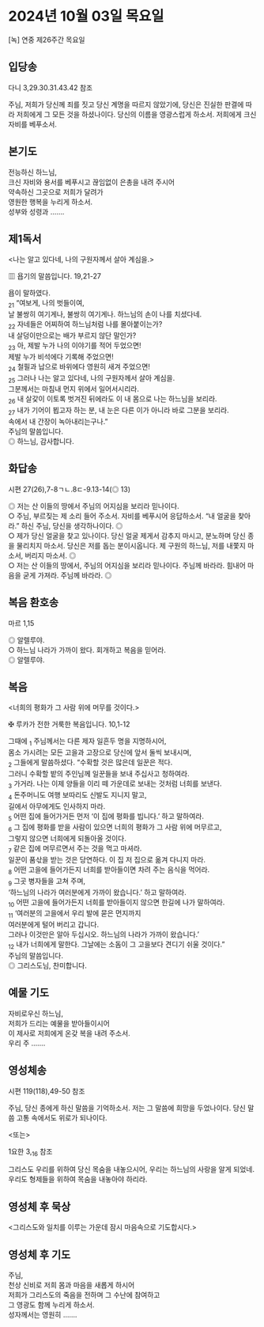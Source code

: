 # 2024년 10월 03일 목요일

[녹] 연중 제26주간 목요일  


## 입당송

다니 3,29.30.31.43.42 참조

주님, 저희가 당신께 죄를 짓고 당신 계명을 따르지 않았기에, 당신은 진실한 판결에 따라 저희에게 그 모든 것을 하셨나이다. 당신의 이름을 영광스럽게 하소서. 저희에게 크신 자비를 베푸소서.  
  
## 본기도

전능하신 하느님,  
크신 자비와 용서를 베푸시고 끊임없이 은총을 내려 주시어  
약속하신 그곳으로 저희가 달려가  
영원한 행복을 누리게 하소서.  
성부와 성령과 …….  
  
## 제1독서

<나는 알고 있다네, 나의 구원자께서 살아 계심을.>

▥ 욥기의 말씀입니다. 19,21-27

욥이 말하였다.  
<sub>21</sub> “여보게, 나의 벗들이여,  
날 불쌍히 여기게나, 불쌍히 여기게나. 하느님의 손이 나를 치셨다네.  
<sub>22</sub> 자네들은 어찌하여 하느님처럼 나를 몰아붙이는가?  
내 살덩이만으로는 배가 부르지 않단 말인가?  
<sub>23</sub> 아, 제발 누가 나의 이야기를 적어 두었으면!  
제발 누가 비석에다 기록해 주었으면!  
<sub>24</sub> 철필과 납으로 바위에다 영원히 새겨 주었으면!  
<sub>25</sub> 그러나 나는 알고 있다네, 나의 구원자께서 살아 계심을.  
그분께서는 마침내 먼지 위에서 일어서시리라.  
<sub>26</sub> 내 살갗이 이토록 벗겨진 뒤에라도 이 내 몸으로 나는 하느님을 보리라.  
<sub>27</sub> 내가 기어이 뵙고자 하는 분, 내 눈은 다른 이가 아니라 바로 그분을 보리라.  
속에서 내 간장이 녹아내리는구나.”  
주님의 말씀입니다.  
◎ 하느님, 감사합니다.  
  
## 화답송

시편 27(26),7-8ㄱㄴ.8ㄷ-9.13-14(◎ 13)

◎ 저는 산 이들의 땅에서 주님의 어지심을 보리라 믿나이다.  
○ 주님, 부르짖는 제 소리 들어 주소서. 자비를 베푸시어 응답하소서. “내 얼굴을 찾아라.” 하신 주님, 당신을 생각하나이다. ◎  
○ 제가 당신 얼굴을 찾고 있나이다. 당신 얼굴 제게서 감추지 마시고, 분노하며 당신 종을 물리치지 마소서. 당신은 저를 돕는 분이시옵니다. 제 구원의 하느님, 저를 내쫓지 마소서, 버리지 마소서. ◎  
○ 저는 산 이들의 땅에서, 주님의 어지심을 보리라 믿나이다. 주님께 바라라. 힘내어 마음을 굳게 가져라. 주님께 바라라. ◎  
  
## 복음 환호송

마르 1,15

◎ 알렐루야.  
○ 하느님 나라가 가까이 왔다. 회개하고 복음을 믿어라.  
◎ 알렐루야.  
  
## 복음

<너희의 평화가 그 사람 위에 머무를 것이다.>

✠ 루카가 전한 거룩한 복음입니다. 10,1-12

그때에 <sub>1</sub> 주님께서는 다른 제자 일흔두 명을 지명하시어,  
몸소 가시려는 모든 고을과 고장으로 당신에 앞서 둘씩 보내시며,  
<sub>2</sub> 그들에게 말씀하셨다. “수확할 것은 많은데 일꾼은 적다.  
그러니 수확할 밭의 주인님께 일꾼들을 보내 주십사고 청하여라.  
<sub>3</sub> 가거라. 나는 이제 양들을 이리 떼 가운데로 보내는 것처럼 너희를 보낸다.  
<sub>4</sub> 돈주머니도 여행 보따리도 신발도 지니지 말고,  
길에서 아무에게도 인사하지 마라.  
<sub>5</sub> 어떤 집에 들어가거든 먼저 ‘이 집에 평화를 빕니다.’ 하고 말하여라.  
<sub>6</sub> 그 집에 평화를 받을 사람이 있으면 너희의 평화가 그 사람 위에 머무르고,  
그렇지 않으면 너희에게 되돌아올 것이다.  
<sub>7</sub> 같은 집에 머무르면서 주는 것을 먹고 마셔라.  
일꾼이 품삯을 받는 것은 당연하다. 이 집 저 집으로 옮겨 다니지 마라.  
<sub>8</sub> 어떤 고을에 들어가든지 너희를 받아들이면 차려 주는 음식을 먹어라.  
<sub>9</sub> 그곳 병자들을 고쳐 주며,  
‘하느님의 나라가 여러분에게 가까이 왔습니다.’ 하고 말하여라.  
<sub>10</sub> 어떤 고을에 들어가든지 너희를 받아들이지 않으면 한길에 나가 말하여라.  
<sub>11</sub> ‘여러분의 고을에서 우리 발에 묻은 먼지까지  
여러분에게 털어 버리고 갑니다.  
그러나 이것만은 알아 두십시오. 하느님의 나라가 가까이 왔습니다.’  
<sub>12</sub> 내가 너희에게 말한다. 그날에는 소돔이 그 고을보다 견디기 쉬울 것이다.”  
주님의 말씀입니다.  
◎ 그리스도님, 찬미합니다.  
  
## 예물 기도

자비로우신 하느님,  
저희가 드리는 예물을 받아들이시어  
이 제사로 저희에게 온갖 복을 내려 주소서.  
우리 주 …….  
  
## 영성체송

시편 119(118),49-50 참조

주님, 당신 종에게 하신 말씀을 기억하소서. 저는 그 말씀에 희망을 두었나이다. 당신 말씀 고통 속에서도 위로가 되나이다.  
  
<또는>  
  
1요한 3,<sub>16</sub> 참조  
  
그리스도 우리를 위하여 당신 목숨을 내놓으시어, 우리는 하느님의 사랑을 알게 되었네. 우리도 형제들을 위하여 목숨을 내놓아야 하리라.  
## 영성체 후 묵상

<그리스도와 일치를 이루는 가운데 잠시 마음속으로 기도합시다.>  
## 영성체 후 기도

주님,  
천상 신비로 저희 몸과 마음을 새롭게 하시어  
저희가 그리스도의 죽음을 전하며 그 수난에 참여하고  
그 영광도 함께 누리게 하소서.  
성자께서는 영원히 …….